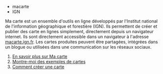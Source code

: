 - macarte
- IGN

Ma carte est un ensemble d'outils en ligne développés par l'Institut national de l'information géographique et forestière (IGN).
Ils permettent de créer et publier des carte en lignes simplement, directement depuis un navigateur internet.
Ils sont directement accessible dans un navigateur à l'adresse [macarte.ign.fr](https://macarte.ign.fr).
Les cartes produites peuvent être partagées, intégrées dans un blogue ou utilisées dans une communication sur les réseaux sociaux.

1. [En savoir plus sur Ma carte](./historique.md)
2. [Montre-moi des exemples de cartes](./exemples.md)
3. [Comment créer une carte](./créer_une_carte.md)